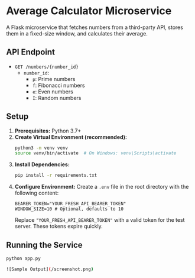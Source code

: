 # Average Calculator Microservice

A Flask microservice that fetches numbers from a third-party API, stores them in a fixed-size window, and calculates their average.

## API Endpoint

*   `GET /numbers/{number_id}`
    *   `number_id`:
        *   `p`: Prime numbers
        *   `f`: Fibonacci numbers
        *   `e`: Even numbers
        *   `I`: Random numbers

## Setup

1.  **Prerequisites:** Python 3.7+
2.  **Create Virtual Environment (recommended):**
    ```bash
    python3 -m venv venv
    source venv/bin/activate  # On Windows: venv\Scripts\activate
    ```
3.  **Install Dependencies:**
    ```bash
    pip install -r requirements.txt
    ```
4.  **Configure Environment:**
    Create a `.env` file in the root directory with the following content:
    ```env
    BEARER_TOKEN="YOUR_FRESH_API_BEARER_TOKEN"
    WINDOW_SIZE=10 # Optional, defaults to 10
    ```
    Replace `"YOUR_FRESH_API_BEARER_TOKEN"` with a valid token for the test server. These tokens expire quickly.

## Running the Service

```bash
python app.py

![Sample Output](/screenshot.png)